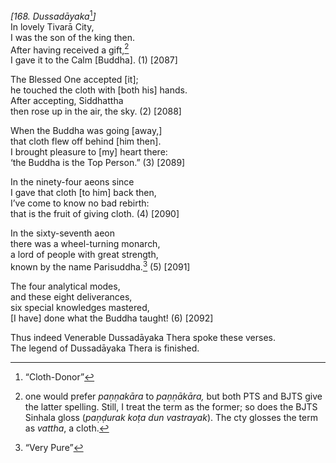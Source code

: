 *\[168. Dussadāyaka*[^1]*\]*  
In lovely Tivarā City,  
I was the son of the king then.  
After having received a gift,[^2]  
I gave it to the Calm \[Buddha\]. (1) \[2087\]

The Blessed One accepted \[it\];  
he touched the cloth with \[both his\] hands.  
After accepting, Siddhattha  
then rose up in the air, the sky. (2) \[2088\]

When the Buddha was going \[away,\]  
that cloth flew off behind \[him then\].  
I brought pleasure to \[my\] heart there:  
‘the Buddha is the Top Person.” (3) \[2089\]

In the ninety-four aeons since  
I gave that cloth \[to him\] back then,  
I’ve come to know no bad rebirth:  
that is the fruit of giving cloth. (4) \[2090\]

In the sixty-seventh aeon  
there was a wheel-turning monarch,  
a lord of people with great strength,  
known by the name Parisuddha.[^3] (5) \[2091\]

The four analytical modes,  
and these eight deliverances,  
six special knowledges mastered,  
\[I have\] done what the Buddha taught! (6) \[2092\]

Thus indeed Venerable Dussadāyaka Thera spoke these verses.  
The legend of Dussadāyaka Thera is finished.  
[^1]: “Cloth-Donor”  
[^2]: one would prefer *paṇṇakāra* to *paṇṇākāra,* but both PTS and BJTS
    give the latter spelling. Still, I treat the term as the former; so
    does the BJTS Sinhala gloss (*paṇḍurak koṭa dun vastrayak*). The cty
    glosses the term as *vattha*, a cloth.  
[^3]: “Very Pure”

